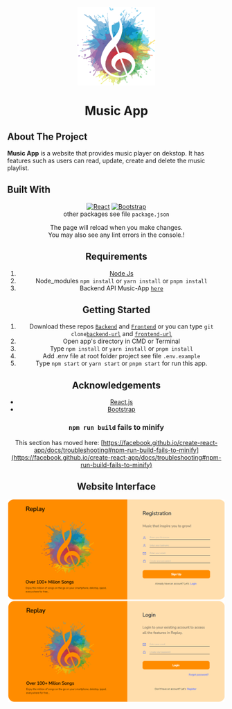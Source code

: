 <div align='center'>
    <img src="./src/assets/img/music.png" alt="autorent-logo" width="180" height="180">
</div>
<h1 align='center'>Music App</h1>

## About The Project

 <p>
 <strong>Music App</strong> is a website that provides music player on dekstop. It has features such as users can read, update, create and delete the music playlist.
 </p>

## Built With

<div align='center'>

[![React](https://img.shields.io/badge/React-v18.2.0-blue)](https://github.com/facebook/react) [![Bootstrap](https://img.shields.io/badge/Bootstrap-v5.2.x-blue)](https://github.com/react-bootstrap/react-bootstrap) <br/> other packages see file `package.json`

The page will reload when you make changes.\
You may also see any lint errors in the console.!

## Requirements

1. <a href="https://nodejs.org/en/download/">Node Js</a>
2. Node_modules `npm install` or `yarn install` or `pnpm install`
3. Backend API Music-App [`here`](https://github.com/IrfanAlfiansyah/music-app)

## Getting Started

1. Download these repos [`Backend`](https://github.com/IrfanAlfiansyah/music-app) and [`Frontend`](https://github.com/IrfanAlfiansyah/react-music-app.git) or you can type `git clone`[`backend-url`](https://github.com/IrfanAlfiansyah/music-app) and [`frontend-url`](https://github.com/IrfanAlfiansyah/react-music-app.git)
2. Open app's directory in CMD or Terminal
3. Type `npm install` or `yarn install` or `pnpm install`
4. Add .env file at root folder project see file `.env.example`
5. Type `npm start` or `yarn start` or `pnpm start` for run this app.

## Acknowledgements

- [React.js](https://reactjs.org/)
- [Bootstrap](https://github.com/react-bootstrap/react-bootstrap)


### `npm run build` fails to minify

This section has moved here: [https://facebook.github.io/create-react-app/docs/troubleshooting#npm-run-build-fails-to-minify](https://facebook.github.io/create-react-app/docs/troubleshooting#npm-run-build-fails-to-minify)

## Website Interface

<img width="500" alt="register page" src="./src/assets/img/register.png">
<img width="500" alt="login page" src="./src/assets/img/login.png">
